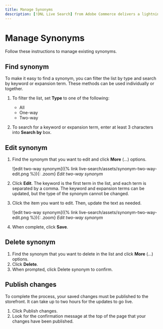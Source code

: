 ```yaml
---
title: Manage Synonyms
description: [!DNL Live Search] from Adobe Commerce delivers a lightning fast, super-relevant, and intuitive search experience.
---
```

# Manage Synonyms

Follow these instructions to manage existing synonyms.
## Find synonym

To make it easy to find a synonym, you can filter the list by type and search by keyword or expansion term.  These methods can be used individually or together.

1. To filter the list, set **Type** to one of the following:

   - All
   - One-way
   - Two-way

1. To search for a keyword or expansion term, enter at least 3 characters into **Search by** box.

## Edit synonym

1. Find the synonym that you want to edit and click **More** (...) options.

   ![edit two-way synonym]({% link live-search/assets/synonym-two-way-edit.png %}){: .zoom}
   _Edit two-way synonym_

1. Click **Edit**.
   The keyword is the first term in the list, and each term is separated by a comma. The keyword and expansion terms can be updated, but the type of the synonym cannot be changed.
1. Click the item you want to edit. Then, update the text as needed.

   ![edit two-way synonym]({% link live-search/assets/synonym-two-way-edit.png %}){: .zoom}
   _Edit two-way synonym_

1. When complete, click **Save**.

## Delete synonym

1. Find the synonym that you want to delete in the list and click **More** (...) options.
1. Click **Delete**.
1. When prompted, click <span class="btn">Delete synonym</span> to confirm.

## Publish changes

To complete the process, your saved changes must be published to the storefront. It can take up to two hours for the updates to go live.

1. Click <span class="btn">Publish changes</span>.
1. Look for the confirmation message at the top of the page that your changes have been published.
